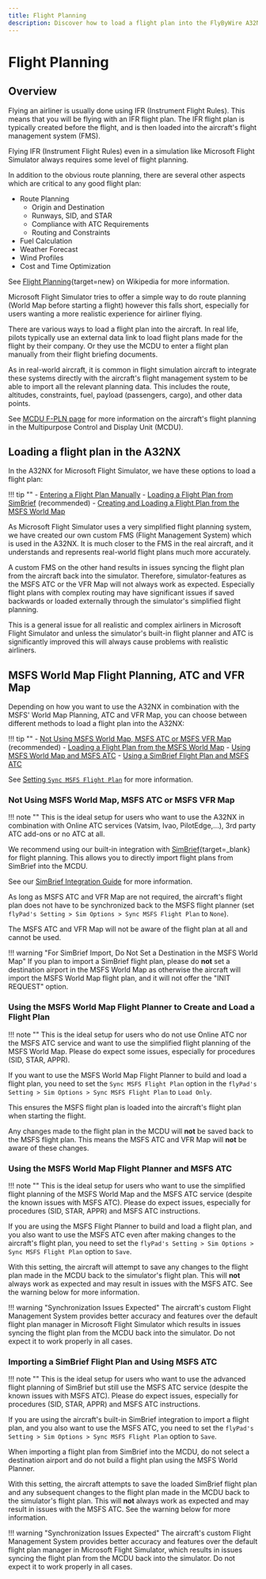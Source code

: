 ```yaml
---
title: Flight Planning
description: Discover how to load a flight plan into the FlyByWire A32NX across various methods, and integrate it with your chosen ATC service.
---
```


# Flight Planning

## Overview

Flying an airliner is usually done using IFR (Instrument Flight Rules). This means that you will be flying with an IFR flight plan. The IFR flight plan is typically created before the flight, and is then loaded into the aircraft's flight management system (FMS).

Flying IFR (Instrument Flight Rules) even in a simulation like Microsoft Flight Simulator always requires some level of flight planning.

In addition to the obvious route planning, there are several other aspects which are critical to any good flight plan:

- Route Planning
  - Origin and Destination
  - Runways, SID, and STAR
  - Compliance with ATC Requirements
  - Routing and Constraints
- Fuel Calculation
- Weather Forecast
- Wind Profiles
- Cost and Time Optimization

See [Flight Planning](https://en.wikipedia.org/wiki/Flight_planning){target=new} on Wikipedia for more information.

Microsoft Flight Simulator tries to offer a simple way to do route planning (World Map before starting a flight) however this falls short, especially for users wanting a more realistic experience for airliner flying.

There are various ways to load a flight plan into the aircraft. In real life, pilots typically use an external data link to load flight plans made for the flight by their company. Or they use the MCDU to enter a flight plan manually from their flight briefing documents.

As in real-world aircraft, it is common in flight simulation aircraft to integrate these systems directly with the aircraft's flight management system to be able to import all the relevant planning data. This includes the route, altitudes, constraints, fuel, payload (passengers, cargo), and other data points.

See [MCDU F-PLN page](../../pilots-corner/a32nx-briefing/mcdu/f-pln.md) for more information on the aircraft's flight planning in the Multipurpose Control and Display Unit (MCDU).

## Loading a flight plan in the A32NX

In the A32NX for Microsoft Flight Simulator, we have these options to load a flight plan:

!!! tip ""
    - [Entering a Flight Plan Manually](../../pilots-corner/beginner-guide/preparing-mcdu.md#flight-plan)
    - [Loading a Flight Plan from SimBrief](simbrief.md) (recommended)
    - [Creating and Loading a Flight Plan from the MSFS World Map](#msfs-world-map-flight-planning-atc-and-vfr-map)

As Microsoft Flight Simulator uses a very simplified flight planning system, we have created our own custom FMS (Flight Management System) which is used in the A32NX. It is much closer to the FMS in the real aircraft, and it understands and represents real-world flight plans much more accurately.

A custom FMS on the other hand results in issues syncing the flight plan from the aircraft back into the simulator. Therefore, simulator-features as the MSFS ATC or the VFR Map will not always work as expected. Especially flight plans with complex routing may have significant issues if saved backwards or loaded externally through the simulator's simplified flight planning.

This is a general issue for all realistic and complex airliners in Microsoft Flight Simulator and unless the simulator's built-in flight planner and ATC is significantly improved this will always cause problems with realistic airliners.

## MSFS World Map Flight Planning, ATC and VFR Map

Depending on how you want to use the A32NX in combination with the MSFS' World Map Planning, ATC and VFR Map, you can choose between different methods to load a flight plan into the A32NX:

!!! tip ""
    - [Not Using MSFS World Map, MSFS ATC or MSFS VFR Map](#not-using-msfs-world-map-msfs-atc-or-msfs-vfr-map) (recommended)
    - [Loading a Flight Plan from the MSFS World Map](#using-the-msfs-world-map-flight-planner-to-create-and-load-a-flight-plan)
    - [Using MSFS World Map and MSFS ATC](#using-the-msfs-world-map-flight-planner-and-msfs-atc)
    - [Using a SimBrief Flight Plan and MSFS ATC](#importing-a-simbrief-flight-plan-and-using-msfs-atc)

See [Setting `Sync MSFS Flight Plan`](flypados3/settings.md#sim-options) for more information.

### Not Using MSFS World Map, MSFS ATC or MSFS VFR Map

!!! note ""
    This is the ideal setup for users who want to use the A32NX in combination with Online ATC services (Vatsim, Ivao, PilotEdge,...), 3rd party ATC add-ons or no ATC at all.

We recommend using our built-in integration with [SimBrief](https://www.simbrief.com){target=_blank} for flight planning. This allows you to directly import flight plans from SimBrief into the MCDU.

See our [SimBrief Integration Guide](simbrief.md) for more information.

As long as MSFS ATC and VFR Map are not required, the aircraft's flight plan does not have to be synchronized back to
the MSFS flight planner (set `flyPad's Setting > Sim Options > Sync MSFS Flight Plan` to `None`).

The MSFS ATC and VFR Map will not be aware of the flight plan at all and cannot be used.

!!! warning "For SimBrief Import, Do Not Set a Destination in the MSFS World Map"
    If you plan to import a SimBrief flight plan, please do **not** set a destination airport in the MSFS World Map as otherwise the aircraft will import the MSFS World Map flight plan, and it will not offer the "INIT REQUEST" option.  

### Using the MSFS World Map Flight Planner to Create and Load a Flight Plan

!!! note ""
    This is the ideal setup for users who do not use Online ATC nor the MSFS ATC service and want to use the simplified flight planning of the MSFS World Map. Please do expect some issues, especially for procedures (SID, STAR, APPR).

If you want to use the MSFS World Map Flight Planner to build and load a flight plan, you need to set the `Sync MSFS Flight Plan` option in the `flyPad's Setting > Sim Options > Sync MSFS Flight Plan` to `Load Only`.

This ensures the MSFS flight plan is loaded into the aircraft's flight plan when starting the flight.

Any changes made to the flight plan in the MCDU will **not** be saved back to the MSFS flight plan. This means the MSFS ATC and VFR Map will **not** be aware of these changes.

### Using the MSFS World Map Flight Planner and MSFS ATC

!!! note ""
    This is the ideal setup for users who want to use the simplified flight planning of the MSFS World Map and the MSFS ATC service (despite the known issues with MSFS ATC).
    Please do expect issues, especially for procedures (SID, STAR, APPR) and MSFS ATC instructions.

If you are using the MSFS Flight Planner to build and load a flight plan, and you also want to use the MSFS ATC even after making changes to the aircraft's flight plan, you need to set the `flyPad's Setting > Sim Options > Sync MSFS Flight Plan` option to `Save`.

With this setting, the aircraft will attempt to save any changes to the flight plan made in the MCDU back to the simulator's flight plan. This will **not** always work as expected and may result in issues with the MSFS ATC. See the warning below for more information.

!!! warning "Synchronization Issues Expected"
    The aircraft's custom Flight Management System provides better accuracy and features over the default flight plan manager in Microsoft Flight Simulator which results in issues syncing the flight plan from the MCDU back into the simulator. Do not expect it to work properly in all cases.

### Importing a SimBrief Flight Plan and Using MSFS ATC

!!! note ""
    This is the ideal setup for users who want to use the advanced flight planning of SimBrief
    but still use the MSFS ATC service (despite the known issues with MSFS ATC).
    Please do expect issues, especially for procedures (SID, STAR, APPR) and MSFS ATC instructions.

If you are using the aircraft's built-in SimBrief integration to import a flight plan, and you also want to use the MSFS ATC, you need to set the `flyPad's Setting > Sim Options > Sync MSFS Flight Plan` option to `Save`.

When importing a flight plan from SimBrief into the MCDU, do not select a destination airport and do not build a flight plan using the MSFS World Planner.

With this setting, the aircraft attempts to save the loaded SimBrief flight plan and any subsequent changes to the flight plan made in the MCDU back to the simulator's flight plan. This will **not** always work as expected and may result in issues with the MSFS ATC. See the warning below for more information.

!!! warning "Synchronization Issues Expected"
    The aircraft's custom Flight Management System provides better accuracy and features over the default flight plan manager in Microsoft Flight Simulator, which results in issues syncing the flight plan from the MCDU back into the simulator. Do not expect it to work properly in all cases.
